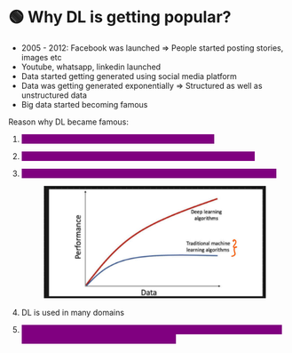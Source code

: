 # 🟢 Why DL is getting popular?

* 2005 - 2012: Facebook was launched ⇒ People started posting stories, images etc
* Youtube, whatsapp, linkedin launched
* Data started getting generated using social media platform
* Data was getting generated exponentially ⇒  Structured as well as unstructured data
* Big data started becoming famous



Reason why DL became famous:

1. <mark style="color:purple;background-color:purple;">**Hardware requirements ⇒ GPUs cost is decreasing**</mark>
2. <mark style="color:purple;background-color:purple;">**Huge amount of data is generated ⇒  DL models performs well**</mark>
3.  <mark style="color:purple;background-color:purple;">**New DL algorithm is able to give better performance with huge data**</mark>

    <figure><img src=".gitbook/assets/image (1) (1) (1).png" alt=""><figcaption></figcaption></figure>
4. DL is used in many domains
5. <mark style="color:purple;background-color:purple;">**Opensource frameworks like tensorflow, pytorch ⇒  good community support and more research continuously**</mark>
